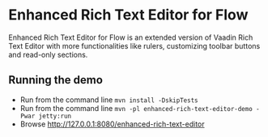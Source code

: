 # Enhanced Rich Text Editor for Flow

Enhanced Rich Text Editor for Flow is an extended version of Vaadin Rich Text 
Editor with more functionalities like rulers, customizing toolbar buttons and
read-only sections.

## Running the demo
* Run from the command line `mvn install -DskipTests`
* Run from the command line `mvn -pl enhanced-rich-text-editor-demo -Pwar jetty:run`
* Browse http://127.0.0.1:8080/enhanced-rich-text-editor

